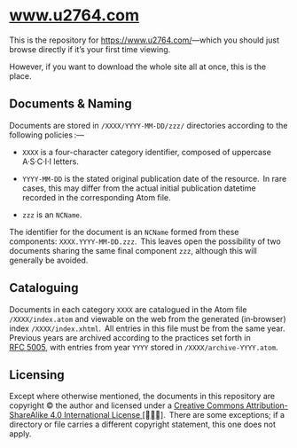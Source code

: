 # www.u2764.com

This is the repository for <https://www.u2764.com/>—which you should just browse directly if itʼs your first time viewing.

However, if you want to download the whole site all at once, this is the place.

## Documents &amp; Naming

Documents are stored in `/XXXX/YYYY-MM-DD/zzz/` directories according to the following policies :—

+ `XXXX` is a four-character category identifier, composed of uppercase A·S·C·I·I letters.

+ `YYYY-MM-DD` is the stated original publication date of the resource.  In rare cases, this may differ from the actual initial publication datetime recorded in the corresponding Atom file.

+ `zzz` is an `NCName`.

The identifier for the document is an `NCName` formed from these components: `XXXX.YYYY-MM-DD.zzz`.  This leaves open the possibility of two documents sharing the same final component `zzz`, although this will generally be avoided.

## Cataloguing

Documents in each category `XXXX` are catalogued in the Atom file `/XXXX/index.atom` and viewable on the web from the generated (in‐browser) index `/XXXX/index.xhtml`.  All entries in this file must be from the same year.  Previous years are archived according to the practices set forth in [RFC 5005](https://www.rfc-editor.org/rfc/rfc5005.html), with entries from year `YYYY` stored in `/XXXX/archive-YYYY.atom`.

## Licensing

Except where otherwise mentioned, the documents in this repository are copyright © the author and licensed under a <a href="https://creativecommons.org/licenses/by-sa/4.0/" rel="license">Creative Commons Attribution-ShareAlike 4.0 International License [🅭🅯🄎]</a>.  There are some exceptions; if a directory or file carries a different copyright statement, this one does not apply.
